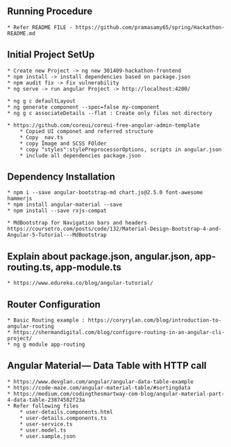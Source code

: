 ## Running Procedure
	* Refer README FILE - https://github.com/pramasamy65/spring/Hackathon-README.md
	
## Initial Project SetUp
    * Create new Project -> ng new 301409-hackathon-frontend
    * npm install -> install dependencies based on package.json
    * npm audit fix -> Fix vulnerability
    * ng serve -> run angular Project -> http://localhost:4200/

    * ng g c defaultLayout
    * ng generate component --spec=false my-component
    * ng g c associateDetails --flat : Create only files not directory

    * https://github.com/coreui/coreui-free-angular-admin-template
        * Copied UI componet and referred structure
        * Copy _nav.ts
        * copy Image and SCSS FOlder
        * copy "styles":stylePreprocessorOptions, scripts in angular.json
        * include all dependencies package.json

## Dependency Installation
    * npm i --save angular-bootstrap-md chart.js@2.5.0 font-awesome hammerjs
    * npm install angular-material --save
    * npm install --save rxjs-compat

    * MdBootstrap for Navigation bars and headers https://coursetro.com/posts/code/132/Material-Design-Bootstrap-4-and-Angular-5-Tutorial---MdBootstrap

## Explain about package.json, angular.json, app-routing.ts, app-module.ts
    * https://www.edureka.co/blog/angular-tutorial/

## Router Configuration
    * Basic Routing example : https://coryrylan.com/blog/introduction-to-angular-routing
    * https://shermandigital.com/blog/configure-routing-in-an-angular-cli-project/
    * ng g module app-routing

## Angular Material — Data Table with HTTP call
    * https://www.devglan.com/angular/angular-data-table-example
    * https://code-maze.com/angular-material-table/#sortingdata
    * https://medium.com/codingthesmartway-com-blog/angular-material-part-4-data-table-23874582f23a
    * Refer following files
        * user-details.components.html
        * user-details.components.ts
        * user-service.ts
        * user.model.ts
        * user.sample.json


